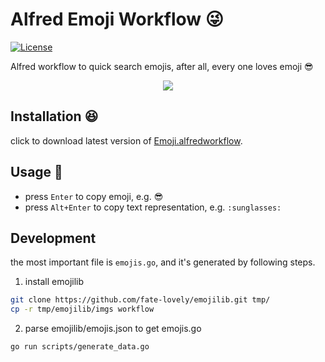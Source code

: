 # Alfred Emoji Workflow 😜

[![License](http://img.shields.io/badge/license-MIT-blue.svg?style=flat-square)](http://mit-license.org/2016)

Alfred workflow to quick search emojis, after all, every one loves emoji 😎

<p align="center">
  <img src="http://ww1.sinaimg.cn/large/9b85365dgy1fkop53mmddg20dc0a7hdw" />
</p>

## Installation 😆

click to download latest version of [Emoji.alfredworkflow](https://github.com/fate-lovely/alfred-emoji-workflow/releases/download/v1.0.0/Emoji.alfredworkflow).

## Usage 🌟

- press `Enter` to copy emoji, e.g. 😎
- press `Alt+Enter` to copy text representation, e.g. `:sunglasses:`

## Development

the most important file is `emojis.go`, and it's generated by following steps.

1. install emojilib

```bash
git clone https://github.com/fate-lovely/emojilib.git tmp/
cp -r tmp/emojilib/imgs workflow
```

2. parse emojilib/emojis.json to get emojis.go

```bash
go run scripts/generate_data.go
```
